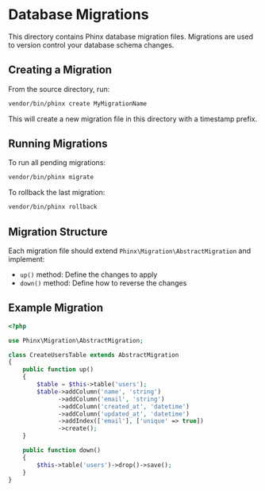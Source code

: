 # Database Migrations

This directory contains Phinx database migration files. Migrations are used to version control your database schema changes.

## Creating a Migration

From the source directory, run:

```bash
vendor/bin/phinx create MyMigrationName
```

This will create a new migration file in this directory with a timestamp prefix.

## Running Migrations

To run all pending migrations:

```bash
vendor/bin/phinx migrate
```

To rollback the last migration:

```bash
vendor/bin/phinx rollback
```

## Migration Structure

Each migration file should extend `Phinx\Migration\AbstractMigration` and implement:

-   `up()` method: Define the changes to apply
-   `down()` method: Define how to reverse the changes

## Example Migration

```php
<?php

use Phinx\Migration\AbstractMigration;

class CreateUsersTable extends AbstractMigration
{
    public function up()
    {
        $table = $this->table('users');
        $table->addColumn('name', 'string')
              ->addColumn('email', 'string')
              ->addColumn('created_at', 'datetime')
              ->addColumn('updated_at', 'datetime')
              ->addIndex(['email'], ['unique' => true])
              ->create();
    }

    public function down()
    {
        $this->table('users')->drop()->save();
    }
}
```
